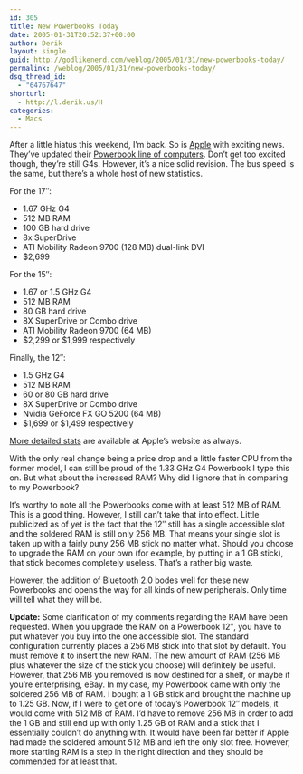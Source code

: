 ```yaml
---
id: 305
title: New Powerbooks Today
date: 2005-01-31T20:52:37+00:00
author: Derik
layout: single
guid: http://godlikenerd.com/weblog/2005/01/31/new-powerbooks-today/
permalink: /weblog/2005/01/31/new-powerbooks-today/
dsq_thread_id:
  - "64767647"
shorturl:
  - http://l.derik.us/H
categories:
  - Macs
---
```

After a little hiatus this weekend, I&#8217;m back. So is [Apple](http://www.apple.com) with exciting news. They&#8217;ve updated their [Powerbook line of computers](http://www.apple.com/powerbook/). Don&#8217;t get too excited though, they&#8217;re still G4s. However, it&#8217;s a nice solid revision. The bus speed is the same, but there&#8217;s a whole host of new statistics.

For the 17&#8243;:

  * 1.67 GHz G4
  * 512 MB RAM
  * 100 GB hard drive
  * 8x SuperDrive
  * ATI Mobility Radeon 9700 (128 MB) dual-link DVI
  * $2,699

For the 15&#8243;:

  * 1.67 or 1.5 GHz G4
  * 512 MB RAM
  * 80 GB hard drive
  * 8X SuperDrive or Combo drive
  * ATI Mobility Radeon 9700 (64 MB)
  * $2,299 or $1,999 respectively

Finally, the 12&#8243;:

  * 1.5 GHz G4
  * 512 MB RAM
  * 60 or 80 GB hard drive
  * 8X SuperDrive or Combo drive
  * Nvidia GeForce FX GO 5200 (64 MB)
  * $1,699 or $1,499 respectively

[More detailed stats](http://www.apple.com/powerbook/specs.html) are available at Apple&#8217;s website as always.

With the only real change being a price drop and a little faster CPU from the former model, I can still be proud of the 1.33 GHz G4 Powerbook I type this on. But what about the increased RAM? Why did I ignore that in comparing to my Powerbook?

It&#8217;s worthy to note all the Powerbooks come with at least 512 MB of RAM. This is a good thing. However, I still can&#8217;t take that into effect. Little publicized as of yet is the fact that the 12&#8243; still has a single accessible slot and the soldered RAM is still only 256 MB. That means your single slot is taken up with a fairly puny 256 MB stick no matter what. Should you choose to upgrade the RAM on your own (for example, by putting in a 1 GB stick), that stick becomes completely useless. That&#8217;s a rather big waste.

However, the addition of Bluetooth 2.0 bodes well for these new Powerbooks and opens the way for all kinds of new peripherals. Only time will tell what they will be.

**Update:** Some clarification of my comments regarding the RAM have been requested. When you upgrade the RAM on a Powerbook 12&#8243;, you have to put whatever you buy into the one accessible slot. The standard configuration currently places a 256 MB stick into that slot by default. You must remove it to insert the new RAM. The new amount of RAM (256 MB plus whatever the size of the stick you choose) will definitely be useful. However, that 256 MB you removed is now destined for a shelf, or maybe if you&#8217;re enterprising, eBay. In my case, my Powerbook came with only the soldered 256 MB of RAM. I bought a 1 GB stick and brought the machine up to 1.25 GB. Now, if I were to get one of today&#8217;s Powerbook 12&#8243; models, it would come with 512 MB of RAM. I&#8217;d have to remove 256 MB in order to add the 1 GB and still end up with only 1.25 GB of RAM and a stick that I essentially couldn&#8217;t do anything with. It would have been far better if Apple had made the soldered amount 512 MB and left the only slot free. However, more starting RAM is a step in the right direction and they should be commended for at least that.